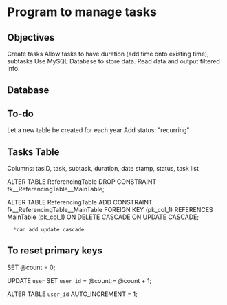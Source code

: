# Program to manage tasks

## Objectives
Create tasks
Allow tasks to have duration (add time onto existing time), subtasks
Use MySQL Database to store data.
Read data and output filtered info.

## Database


## To-do
Let a new table be created for each year
Add status: "recurring"


## Tasks Table
Columns: tasID, task, subtask, duration, date stamp, status, task list


ALTER TABLE ReferencingTable DROP 
   CONSTRAINT fk__ReferencingTable__MainTable;

ALTER TABLE ReferencingTable ADD 
   CONSTRAINT fk__ReferencingTable__MainTable 
      FOREIGN KEY (pk_col_1)
      REFERENCES MainTable (pk_col_1)
      ON DELETE CASCADE ON UPDATE CASCADE;

	  *can add update cascade

## To reset primary keys
SET @count = 0;

UPDATE `user`  SET `user_id` = @count:= @count + 1;

ALTER TABLE `user_id` AUTO_INCREMENT = 1;
